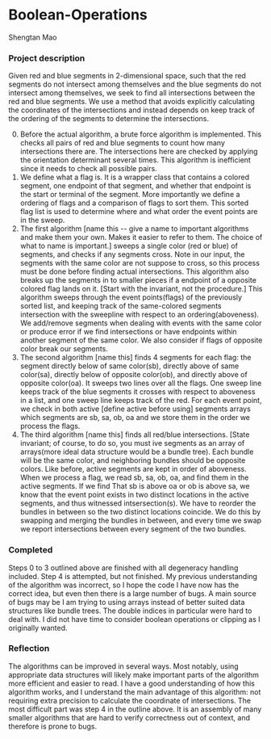 # Boolean-Operations
Shengtan Mao

### Project description
Given red and blue segments in 2-dimensional space, such that the red segments do not intersect among themselves and the blue segments do not intersect among themselves, we seek to find all intersections between the red and blue segments. We use a method that avoids explicitly calculating the coordinates of the intersections and instead depends on keep track of the ordering of the segments to determine the intersections.

0. Before the actual algorithm, a brute force algorithm is implemented. This checks all pairs of red and blue segments to count how many intersections there are. The intersections here are checked by applying the orientation determinant several times. This algorithm is inefficient since it needs to check all possible pairs.
1. We define what a flag is. It is a wrapper class that contains a colored segment, one endpoint of that segment, and whether that endpoint is the start or terminal of the segment. More importantly we define a ordering of flags and a comparison of flags to sort them. This sorted flag list is used to determine where and what order the event points are in the sweep.
2. The first algorithm [name this -- give a name to important algorithms and make them your own. Makes it easier to refer to them.  The choice of what to name is important.] sweeps a single color (red or blue) of segments, and checks if any segments cross. Note in our input, the segments with the same color are not suppose to cross, so this process must be done before finding actual intersections. This algorithm also breaks up the segments in to smaller pieces if a endpoint of a opposite colored flag lands on it. [Start with the invariant, not the procedure.] This algorithm sweeps through the event points(flags) of the previously sorted list, and keeping track of the same-colored segments intersection with the sweepline with respect to an ordering(aboveness). We add/remove segments when dealing with events with the same color or produce error if we find intersections or have endpoints within another segment of the same color. We also consider if flags of opposite color break our segments. 
3. The second algorithm [name this] finds 4 segments for each flag: the segment directly below of same color(sb), directly above of same color(sa), directly below of opposite color(ob), and directly above of opposite color(oa). It sweeps two lines over all the flags. One sweep line keeps track of the blue segments it crosses with respect to aboveness in a list, and one sweep line keeps track of the red. For each event point, we check in both active [define active before using] segments arrays which segments are sb, sa, ob, oa and we store them in the order we process the flags.
4. The third algorithm [name this] finds all red/blue intersections. [State invariant; of course, to do so, you must ive segments as an array of arrays(more ideal data structure would be a bundle tree). Each bundle will be the same color, and neighboring bundles should be opposite colors. Like before, active segments are kept in order of aboveness. When we process a flag, we read sb, sa, ob, oa, and find them in the active segments. If we find That sb is above oa or ob is above sa, we know that the event point exists in two distinct locations in the active segments, and thus witnessed intsersection(s). We have to reorder the bundles in between so the two distinct locations coincide. We do this by swapping and merging the bundles in between, and every time we swap we report intersections between every segment of the two bundles.

### Completed
Steps 0 to 3 outlined above are finished with all degeneracy handling included. Step 4 is attempted, but not finished. My previous understanding of the algorithm was incorrect, so I hope the code I have now has the correct idea, but even then there is a large number of bugs. A main source of bugs may be I am trying to using arrays instead of better suited data structures like bundle trees. The double indices in particular were hard to deal with. I did not have time to consider boolean operations or clipping as I originally wanted.

### Reflection
The algorithms can be improved in several ways. Most notably, using appropriate data structures will likely make important parts of the algorithm more efficient and easier to read. I have a good understanding of how this algorithm works, and I understand the main advantage of this algorithm: not requiring extra precision to calculate the coordinate of intersections. The most difficult part was step 4 in the outline above. It is an assembly of many smaller algorithms that are hard to verify correctness out of context, and therefore is prone to bugs. 

